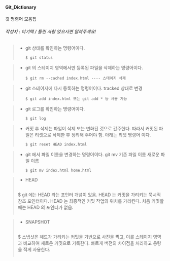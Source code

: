 #### Git_Dictionary
깃 명령어 모음집 
###### 작성자 : 이기택 / 틀린 사항 있으시면 알려주세요!

> * git 상태를 확인하는 명령어이다.
>	```
>	$ git status
>	```


> * git 의 스테이지 영역에서만 등록된 파일을 삭제하는 명령어이다.
>	```
>	$ git rm --cached index.html ---- 스테이지 삭제 
>	```



> * git 스테이지에 다시 등록하는 명령어이다. tracked 상태로 변경 
>	```
>	$ git add index.html 또는 git add * 등 사용 가능 
>	```

> * git 로그를 확인하는 명령어이다. 
>	```
>	$ git log 
>	```

> * 커밋 후 삭제는 파일이 삭제 또는 변화된 것으로 간주한다. 따라서 커밋된 파일은 리셋으로 삭제한 후 정리해 주어야 함. 아래는 리셋 명령어 이다. 
>	```
>	$ git reset HEAD index.html
>	```

> * git 에서 파일 이름을 변경하는 명령어이다. git mv 기존 파일 이름 새로운 파일 이름 
>	```
>	$ git mv index.html home.html  
>	```

> * HEAD 
>	```
> $ git 에는 HEAD 라는 포인터 개념이 있음. HEAD 는 커밋을 가리키는 묵시적 참조 포인터이다. HEAD 는 최종적인 커밋 작업의 위치를 가리킨다. 처음 커밋할 때는 HEAD 의 포인터가 없음.
>	```

> * SNAPSHOT
>	```
> $ 스냅샷은 헤드가 가리키는 커밋을 기반으로 사진을 찍고, 이를 스테이지 영역과 비교하여 새로운 커밋으로 기록한다. 빠르게 버전의 차이점을 처리하고 용량을 적게 사용한다. 
>	```

